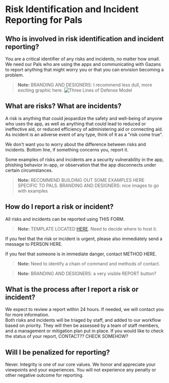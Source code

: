 # Risk Identification and Incident Reporting for Pals

## Who is involved in risk identification and incident reporting?
You are a critical identifier of any risks and incidents, no matter how small. We need our Pals who are using the apps and communicating with Gazans to report anything that might worry you or that you can envision becoming a problem. 

> **Note:**  BRANDING AND DESIGNERS: I recommend less dull, more exciting graphic here.
![Three Lines of Defense Model](https://www.logicmanager.com/wp-content/uploads/2023/10/3lod-infographic.png)

## What are risks? What are incidents?
A risk is anything that could jeopardize the safety and well-being of anyone who uses the app, as well as anything that could lead to reduced or ineffective aid, or reduced efficiency of administering aid or connecting aid. As incident is an adverse event of any type, think of it as a "risk come true".

We don't want you to worry about the difference between risks and incidents. Bottom line, if something concerns you, report it. 

Some examples of risks and incidents are a security vulnerability in the app, phishing behavior in-app, or observation that the app disconnects under certain circumstances.  

> **Note:** RECOMMEND BUILDING OUT SOME EXAMPLES HERE SPECIFIC TO PALS. BRANDING AND DESIGNERS: nice images to go with examples

## How do I report a risk or incident?  
All risks and incidents can be reported using THIS FORM. 
> **Note:**  TEMPLATE LOCATED [HERE](ES_Reporting.md). Need to decide where to host it.  

If you feel that the risk or incident is urgent, please also immediately send a message to PERSON HERE.  

If you feel that someone is in immediate danger, contact METHOD HERE. 
> **Note:** Need to identify a chain of command and methods of contact. 

> **Note:** BRANDING AND DESIGNERS: a very visible REPORT button?  

## What is the process after I report a risk or incident?   
We expect to review a report within 24 hours. If needed, we will contact you for more information.   
Both risks and incidents will be triaged by staff, and added to our workflow based on priority. They will then be assessed by a team of staff members, and a management or mitigation plan put in place.  If you would like to check the status of your report, CONTACT?? CHECK SOMEHOW?  

## Will I be penalized for reporting?  
Never. Integrity is one of our core values. We honor and appreciate your viewpoints and your experiences. You will not experience any penalty or other negative outcome for reporting.   


